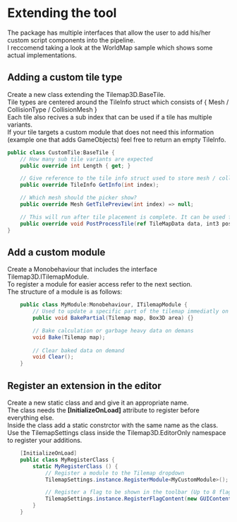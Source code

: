 # Extending the tool
The package has multiple interfaces that allow the user to add his/her custom script components into the pipeline. <br>
I reccomend taking a look at the WorldMap sample which shows some actual implementations. <br>

## Adding a custom tile type
Create a new class extending the Tilemap3D.BaseTile. <br>
Tile types are centered around the TileInfo struct which consists of { Mesh / CollisionType / CollisionMesh } <br>
Each tile also recives a sub index that can be used if a tile has multiple variants. <br>
If your tile targets a custom module that does not need this information (example one that adds GameObjects) feel free to return an empty TileInfo. <br>

```csharp
public class CustomTile:BaseTile {    
    // How many sub tile variants are expected
    public override int Length { get; }

    // Give reference to the tile info struct used to store mesh / collisiontype / collisionmesh at the requested variant index
    public override TileInfo GetInfo(int index);

    // Which mesh should the picker show?
    public override Mesh GetTilePreview(int index) => null;

    // This will run after tile placement is complete. It can be used for adjusting tiles depending on their environment
    public override void PostProcessTile(ref TileMapData data, int3 pos) { }
}
```

## Add a custom module
Create a Monobehaviour that includes the interface Tilemap3D.ITilemapModule. <br>
To register a module for easier access refer to the next section. <br>
The structure of a module is as follows: <br>

```csharp
    public class MyModule:Monobehaviour, ITilemapModule {
        // Used to update a specific part of the tilemap immediatly on tile placement. Keep heavy calculations to a minimum
        public void BakePartial(Tilemap map, Box3D area) {}

        // Bake calculation or garbage heavy data on demans
        void Bake(Tilemap map);
                
        // Clear baked data on demand
        void Clear();
    }
```

## Register an extension in the editor
Create a new static class and and give it an appropriate name. <br>
The class needs the **[InitializeOnLoad]** attribute to register before everything else. <br>
Inside the class add a static constrctor with the same name as the class. <br>
Use the TilemapSettings class inside the Tilemap3D.EditorOnly namespace to register your additions. <br>

```csharp
    [InitializeOnLoad]
    public class MyRegisterClass {
        static MyRegisterClass () {
            // Register a module to the Tilemap dropdown
            TilemapSettings.instance.RegisterModule<MyCustomModule>();

            // Register a flag to be shown in the toolbar (Up to 8 flags in total. Flag 0 and 1 are already used by autotile)
            TilemapSettings.instance.RegisterFlagContent(new GUIContent(image, tooltip), yourID);
        }
    }
```